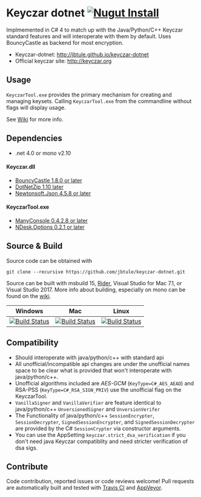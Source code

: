# Keyczar dotnet [![Nugut Install](https://img.shields.io/nuget/v/Keyczar.svg)](https://www.nuget.org/packages/Keyczar)
Implmemented in C# 4 to match up with the Java/Python/C++ Keyczar standard features
and will interoperate with them by default. Uses BouncyCastle as backend for most encryption.

 - Keyczar-dotnet: http://jbtule.github.io/keyczar-dotnet
 - Official keyczar site: http://keyczar.org

## Usage 

`KeyczarTool.exe` provides the primary mechanism for creating and managing keysets.
Calling `KeyczarTool.exe` from the commandline without flags will display usage.

See [Wiki](http://github.com/jbtule/keyczar-dotnet/wiki) for more info.

## Dependencies

 - .net 4.0 or mono v2.10

#### Keyczar.dll 

 - [BouncyCastle 1.8.0 or later](http://www.bouncycastle.org/csharp/)
 - [DotNetZip 1.10 later](https://github.com/haf/DotNetZip.Semverd)
 - [Newtonsoft.Json 4.5.8 or later](http://json.codeplex.com/)

#### KeyczarTool.exe

 - [ManyConsole 0.4.2.8 or later](https://github.com/fschwiet/ManyConsole)
 - [NDesk.Options 0.2.1 or later](http://www.ndesk.org/Options)
 
## Source & Build

Source code can be obtained with

    git clone --recursive https://github.com/jbtule/keyczar-dotnet.git

Source can be built with msbuild 15, [Rider](https://www.jetbrains.com/rider/), Visual Studio for Mac 7.1, or Visual Studio 2017. More info about building, especially on mono can be found on the [wiki](https://github.com/jbtule/keyczar-dotnet/wiki/Building%20or%20Testing%20Keyczar%20dotnet%20in%20Depth).

Windows | Mac | Linux
------ | ------ | --------
[![Build Status][WinImgMaster]][WinLinkMaster] | [![Build Status][MacImgMaster]][MacLinkMaster] | [![Build Status][TuxImgMaster]][TuxLinkMaster]

[WinImgMaster]:https://ci.appveyor.com/api/projects/status/5p0wfhgroa8a9f4t/branch/master?svg=true
[WinLinkMaster]:https://ci.appveyor.com/project/jbtule/keyczar-dotnet-l0us4/branch/master
[MacImgMaster]:https://travis-matrix-badges.herokuapp.com/repos/jbtule/keyczar-dotnet/branches/master/2

[MacLinkMaster]:https://travis-ci.org/jbtule/keyczar-dotnet
[TuxImgMaster]:https://travis-matrix-badges.herokuapp.com/repos/jbtule/keyczar-dotnet/branches/master/1
[TuxLinkMaster]:https://travis-ci.org/jbtule/keyczar-dotnet


## Compatibility

 - Should interoperate with java/python/c++ with standard api
 - All unofficial/incompatible api changes are under the unofficial names space to be clear what is provided that won't interoperate with java/python/c++.
 - Unofficial algorithms included are *AES-GCM* (`KeyType=C#_AES_AEAD`) and RSA-PSS (`KeyType=C#_RSA_SIGN_PRIV`) use the unofficial flag on the KeyczarTool.
 - `VanillaSigner` and `VanillaVerifier` are feature identical to java/python/c++ `UnversionedSigner` and `UnversionVerifer`
 - The Functionality of java/python/c++ `SessionEncrypter`, `SessionDecrypter`, `SignedSessionEncrypter`, and `SignedSessionDecrypter` are provided by the C# `SessionCrypter` via constructor arguments.
 - You can use the AppSetting `keyczar.strict_dsa_verification` if you don't need java Keyczar compatiblity and need stricter verification of dsa sigs.


## Contribute ##

Code contribution, reported issues or code reviews welcome! Pull requests are automatically built and tested with [Travis CI][MacLinkMaster] and [AppVeyor][WinLinkMaster].
